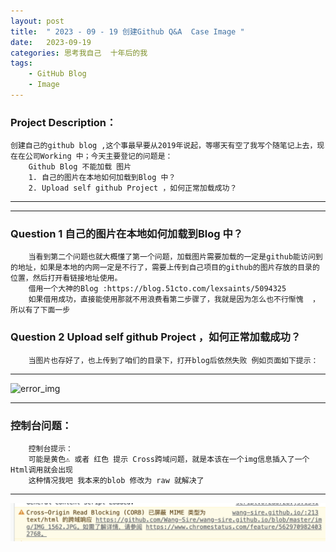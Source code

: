 ```yaml
---
layout: post
title:  " 2023 - 09 - 19 创建Github Q&A  Case Image "
date:   2023-09-19 
categories: 思考我自己  十年后的我 
tags:
    - GitHub Blog
    - Image
---
```

### Project  Description：
	创建自己的github blog ,这个事最早要从2019年说起，等哪天有空了我写个随笔记上去，现在在公司Working 中；今天主要登记的问题是：
		Github Blog 不能加载 图片
		1. 自己的图片在本地如何加载到Blog 中？
		2. Upload self github Project ，如何正常加载成功？
---

---
### Question 1 自己的图片在本地如何加载到Blog 中？
		当看到第二个问题也就大概懂了第一个问题，加载图片需要加载的一定是github能访问到的地址，如果是本地的内网一定是不行了，需要上传到自己项目的github的图片存放的目录的位置，然后打开看链接地址使用。
		借用一个大神的Blog :https://blog.51cto.com/lexsaints/5094325
		如果借用成功，直接能使用那就不用浪费看第二步骤了，我就是因为怎么也不行惭愧  ，所以有了下面一步

### Question 2 Upload self github Project ，如何正常加载成功？
		当图片也存好了，也上传到了咱们的目录下，打开blog后依然失败 例如页面如下提示：
---
![error_img](https://github.com/Wang-Sire/wang-sire.github.io/raw/master/img/img_Error_2023-09-19_13.32.45)

---
###  控制台问题：
		控制台提示：
		可能是黄色⚠️ 或者 红色 提示 Cross跨域问题，就是本该在一个img信息插入了一个Html调用就会出现
		这种情况我吧 我本来的blob 修改为 raw 就解决了
---
![error_img](https://raw.githubusercontent.com/Wang-Sire/wang-sire.github.io/master/img/cross_question_023-09-19_13.55.49.png)




